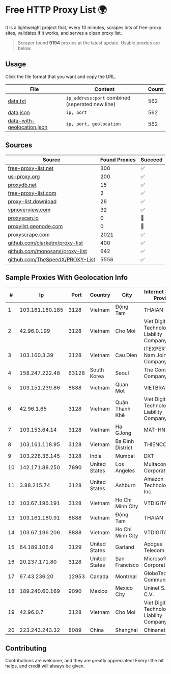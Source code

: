 
# Free HTTP Proxy List 🌍

It is a lightweight project that, every 10 minutes, scrapes lots of free-proxy sites, validates if it works, and serves a clean proxy list.


> Scraper found **9194** proxies at the latest update. Usable proxies are below.

## Usage

Click the file format that you want and copy the URL.


|File|Content|Count|
|----|-------|-----|
|[data.txt](https://raw.githubusercontent.com/themiralay/Proxy-List-World/master/data.txt)|`ip_address:port` combined (seperated new line)|562|
|[data.json](https://raw.githubusercontent.com/themiralay/Proxy-List-World/master/data.json)|`ip, port`|562|
|[data-with-geolocation.json](https://raw.githubusercontent.com/themiralay/Proxy-List-World/master/data-with-geolocation.json)|`ip, port, geolocation`|562|

## Sources

|Source|Found Proxies|Succeed|
|------|-------------|-------|
|[free-proxy-list.net](https://free-proxy-list.net)|300|✅|
|[us-proxy.org](https://www.us-proxy.org)|200|✅|
|[proxydb.net](http://proxydb.net)|15|✅|
|[free-proxy-list.com](https://free-proxy-list.com/?page=&port=&type%5B%5D=http&type%5B%5D=https&up_time=0&search=Search)|2|✅|
|[proxy-list.download](https://www.proxy-list.download/HTTP)|26|✅|
|[vpnoverview.com](https://vpnoverview.com/privacy/anonymous-browsing/free-proxy-servers)|32|✅|
|[proxyscan.io](https://www.proxyscan.io)|0|🚫|
|[proxylist.geonode.com](https://proxylist.geonode.com/api/proxy-list?limit=300&page=1&sort_by=lastChecked&sort_type=desc&protocols=http,https)|0|🚫|
|[proxyscrape.com](https://api.proxyscrape.com/v2/?request=displayproxies&protocol=http&timeout=10000&country=all&ssl=all&anonymity=all)|2021|✅|
|[github.com/clarketm/proxy-list](https://raw.githubusercontent.com/clarketm/proxy-list/master/proxy-list-raw.txt)|400|✅|
|[github.com/monosans/proxy-list](https://raw.githubusercontent.com/monosans/proxy-list/main/proxies/http.txt)|642|✅|
|[github.com/TheSpeedX/PROXY-List](https://raw.githubusercontent.com/TheSpeedX/PROXY-List/master/http.txt)|5556|✅|


## Sample Proxies With Geolocation Info

|#|Ip|Port|Country|City|Internet Service Provider|
|-|--|----|-------|----|-------------------------|
|1|103.161.180.185|3128|Vietnam|Động Tam|THAIAN|
|2|42.96.0.199|3128|Vietnam|Cho Moi|Viet Digital Technology Liability Company|
|3|103.160.3.39|3128|Vietnam|Cau Dien|ITEXPERT Viet Nam Joint Stock Company|
|4|158.247.222.48|63128|South Korea|Seoul|The Constant Company, LLC|
|5|103.151.239.86|8888|Vietnam|Quan Mot|VIETBRANDS|
|6|42.96.1.65|3128|Vietnam|Quận Thanh Khê|Viet Digital Technology Liability Company|
|7|103.153.64.14|3128|Vietnam|Ha GJong|MAT-HN|
|8|103.161.118.95|3128|Vietnam|Ba Đình District|THIENCO|
|9|103.228.36.145|3128|India|Mumbai|DXT|
|10|142.171.88.250|7890|United States|Los Angeles|Multacom Corporation|
|11|3.88.215.74|3128|United States|Ashburn|Amazon Technologies Inc.|
|12|103.67.196.191|3128|Vietnam|Ho Chi Minh City|VTDIGITAL|
|13|103.161.180.91|8888|Vietnam|Động Tam|THAIAN|
|14|103.67.196.206|8888|Vietnam|Ho Chi Minh City|VTDIGITAL|
|15|64.189.106.6|3129|United States|Garland|Apogee Telecom Inc.|
|16|20.237.171.80|3128|United States|San Francisco|Microsoft Corporation|
|17|67.43.236.20|12953|Canada|Montreal|GloboTech Communications|
|18|189.240.60.169|9090|Mexico|Mexico City|Uninet S.A. de C.V.|
|19|42.96.0.7|3128|Vietnam|Cho Moi|Viet Digital Technology Liability Company|
|20|223.243.243.32|8089|China|Shanghai|Chinanet|



## Contributing

Contributions are welcome, and they are greatly appreciated! Every
little bit helps, and credit will always be given.

